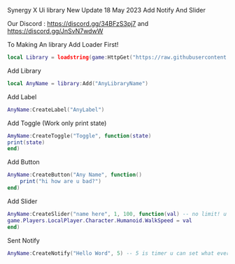 Synergy X Ui library New Update 18 May 2023 Add Notify And Slider

Our Discord : https://discord.gg/34BFzS3pj7 and https://discord.gg/JnSvN7wdwW

To Making An library Add Loader First!
```Lua
local Library = loadstring(game:HttpGet("https://raw.githubusercontent.com/IlikeScript1234/SynergyX/main/Library"))()
```
Add Library
```Lua
local AnyName = library:Add("AnyLibraryName")
```
Add Label
```Lua
AnyName:CreateLabel("AnyLabel")
```
Add Toggle (Work only print state)
```Lua
AmyName:CreateToggle("Toggle", function(state)
print(state)
end)
```
Add Button
```Lua
AnyName:CreateButton("Any Name", function()
    print("hi how are u bad?")
end)
```
Add Slider
```Lua
AnyName:CreateSlider("name here", 1, 100, function(val) -- no limit! u can change val to any
game.Players.LocalPlayer.Character.Humanoid.WalkSpeed = val
end)  
```
Sent Notify
```Lua
AnyName:CreateNotify("Hello Word", 5) -- 5 is timer u can set what ever u want and hello word u can change word
```
